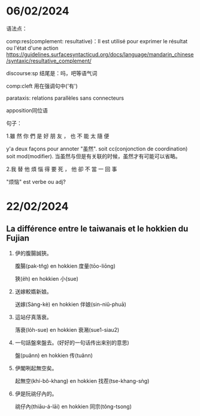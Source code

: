 # 06/02/2024
语法点：

comp:res(complement: resultative)：Il est utilisé pour exprimer le résultat ou l'état d'une action
https://guidelines.surfacesyntacticud.org/docs/language/mandarin_chinese/syntaxic/resultative_complement/

discourse:sp 结尾是：吗，吧等语气词

comp:cleft 用在强调句中('有')

parataxis: relations parallèles sans connecteurs

apposition同位语

句子：


1.雖 然 你 們 是 好 朋 友 ， 也 不 能 太 隨 便

y'a deux façons pour annoter "虽然". soit cc(conjonction de coordination) soit mod(modifier). 当虽然与但是有关联的时候，虽然才有可能可以省略。

2.我 替 他 煩 惱 得 要 死 ， 他 卻 不 當 一 回 事 

"烦恼" est verbe ou adj?





# 22/02/2024

## La différence entre le taiwanais et le hokkien du Fujian
1. 伊的腹腸誠狹。

    腹腸(pak-tn̂g) en hokkien 度量(tōo-liōng)

    狹(e̍h) en hokkien 小(sue)


2. 送嫁較媠新娘。

    送嫁(Sàng-kè) en hokkien 伴娘(sin-niû-phuā)

3. 這站仔真落衰。

    落衰(lo̍h-sue) en hokkien 衰潲(sue1-siau2)

4. 一句話盤來盤去。(好好的一句话传出来别的意思)

    盤(puânn) en hokkien 传(tuânn)

5. 伊閣咧起無空矣。

    起無空(khí-bô-khang) en hokkien 找茬(tse-khang-sǹg)


6. 伊是阮祧仔內的。

    祧仔內(thiāu-á-lāi) en hokkien 同宗(tông-tsong)





